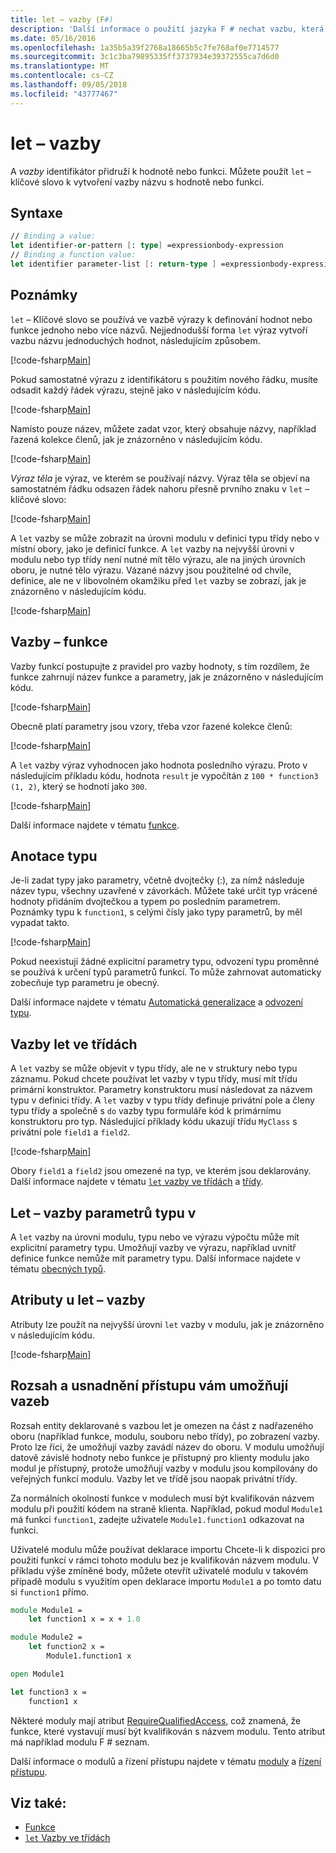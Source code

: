```yaml
---
title: let – vazby (F#)
description: 'Další informace o použití jazyka F # nechat vazbu, která přidruží hodnotě nebo funkci identifikátor.'
ms.date: 05/16/2016
ms.openlocfilehash: 1a35b5a39f2768a18665b5c7fe768af0e7714577
ms.sourcegitcommit: 3c1c3ba79895335ff3737934e39372555ca7d6d0
ms.translationtype: MT
ms.contentlocale: cs-CZ
ms.lasthandoff: 09/05/2018
ms.locfileid: "43777467"
---
```

# <a name="let-bindings"></a>let – vazby

A *vazby* identifikátor přidruží k hodnotě nebo funkci. Můžete použít `let` – klíčové slovo k vytvoření vazby názvu s hodnotě nebo funkci.

## <a name="syntax"></a>Syntaxe

```fsharp
// Binding a value:
let identifier-or-pattern [: type] =expressionbody-expression
// Binding a function value:
let identifier parameter-list [: return-type ] =expressionbody-expression
```

## <a name="remarks"></a>Poznámky

`let` – Klíčové slovo se používá ve vazbě výrazy k definování hodnot nebo funkce jednoho nebo více názvů. Nejjednodušší forma `let` výraz vytvoří vazbu názvu jednoduchých hodnot, následujícím způsobem.

[!code-fsharp[Main](../../../../samples/snippets/fsharp/lang-ref-1/snippet1101.fs)]

Pokud samostatné výrazu z identifikátoru s použitím nového řádku, musíte odsadit každý řádek výrazu, stejně jako v následujícím kódu.

[!code-fsharp[Main](../../../../samples/snippets/fsharp/lang-ref-1/snippet1102.fs)]

Namísto pouze název, můžete zadat vzor, který obsahuje názvy, například řazená kolekce členů, jak je znázorněno v následujícím kódu.

[!code-fsharp[Main](../../../../samples/snippets/fsharp/lang-ref-1/snippet1103.fs)]

*Výraz těla* je výraz, ve kterém se používají názvy. Výraz těla se objeví na samostatném řádku odsazen řádek nahoru přesně prvního znaku v `let` – klíčové slovo:

[!code-fsharp[Main](../../../../samples/snippets/fsharp/lang-ref-1/snippet1104.fs)]

A `let` vazby se může zobrazit na úrovni modulu v definici typu třídy nebo v místní obory, jako je definicí funkce. A `let` vazby na nejvyšší úrovni v modulu nebo typ třídy není nutné mít tělo výrazu, ale na jiných úrovních oboru, je nutné tělo výrazu. Vázané názvy jsou použitelné od chvíle, definice, ale ne v libovolném okamžiku před `let` vazby se zobrazí, jak je znázorněno v následujícím kódu.

[!code-fsharp[Main](../../../../samples/snippets/fsharp/lang-ref-1/snippet1105.fs)]

## <a name="function-bindings"></a>Vazby – funkce

Vazby funkcí postupujte z pravidel pro vazby hodnoty, s tím rozdílem, že funkce zahrnují název funkce a parametry, jak je znázorněno v následujícím kódu.

[!code-fsharp[Main](../../../../samples/snippets/fsharp/lang-ref-1/snippet1106.fs)]

Obecně platí parametry jsou vzory, třeba vzor řazené kolekce členů:

[!code-fsharp[Main](../../../../samples/snippets/fsharp/lang-ref-1/snippet1107.fs)]

A `let` vazby výraz vyhodnocen jako hodnota posledního výrazu. Proto v následujícím příkladu kódu, hodnota `result` je vypočítán z `100 * function3 (1, 2)`, který se hodnotí jako `300`.

[!code-fsharp[Main](../../../../samples/snippets/fsharp/lang-ref-1/snippet1109.fs)]

Další informace najdete v tématu [funkce](index.md).

## <a name="type-annotations"></a>Anotace typu

Je-li zadat typy jako parametry, včetně dvojtečky (:), za nímž následuje název typu, všechny uzavřené v závorkách. Můžete také určit typ vrácené hodnoty přidáním dvojtečkou a typem po posledním parametrem. Poznámky typu k `function1`, s celými čísly jako typy parametrů, by měl vypadat takto.

[!code-fsharp[Main](../../../../samples/snippets/fsharp/lang-ref-1/snippet1108.fs)]

Pokud neexistují žádné explicitní parametry typu, odvození typu proměnné se používá k určení typů parametrů funkcí. To může zahrnovat automaticky zobecňuje typ parametru je obecný.

Další informace najdete v tématu [Automatická generalizace](../generics/automatic-generalization.md) a [odvození typu](../type-inference.md).

## <a name="let-bindings-in-classes"></a>Vazby let ve třídách

A `let` vazby se může objevit v typu třídy, ale ne v struktury nebo typu záznamu. Pokud chcete používat let vazby v typu třídy, musí mít třídu primární konstruktor. Parametry konstruktoru musí následovat za názvem typu v definici třídy. A `let` vazby v typu třídy definuje privátní pole a členy typu třídy a společně s `do` vazby typu formuláře kód k primárnímu konstruktoru pro typ. Následující příklady kódu ukazují třídu `MyClass` s privátní pole `field1` a `field2`.

[!code-fsharp[Main](../../../../samples/snippets/fsharp/lang-ref-1/snippet1110.fs)]

Obory `field1` a `field2` jsou omezené na typ, ve kterém jsou deklarovány. Další informace najdete v tématu [ `let` vazby ve třídách](../members/let-bindings-in-classes.md) a [třídy](../classes.md).

## <a name="type-parameters-in-let-bindings"></a>Let – vazby parametrů typu v

A `let` vazby na úrovni modulu, typu nebo ve výrazu výpočtu může mít explicitní parametry typu. Umožňují vazby ve výrazu, například uvnitř definice funkce nemůže mít parametry typu. Další informace najdete v tématu [obecných typů](../generics/index.md).

## <a name="attributes-on-let-bindings"></a>Atributy u let – vazby

Atributy lze použít na nejvyšší úrovni `let` vazby v modulu, jak je znázorněno v následujícím kódu.

[!code-fsharp[Main](../../../../samples/snippets/fsharp/lang-ref-1/snippet1111.fs)]

## <a name="scope-and-accessibility-of-let-bindings"></a>Rozsah a usnadnění přístupu vám umožňují vazeb

Rozsah entity deklarované s vazbou let je omezen na část z nadřazeného oboru (například funkce, modulu, souboru nebo třídy), po zobrazení vazby. Proto lze říci, že umožňují vazby zavádí název do oboru. V modulu umožňují datově závislé hodnoty nebo funkce je přístupný pro klienty modulu jako modul je přístupný, protože umožňují vazby v modulu jsou kompilovány do veřejných funkcí modulu. Vazby let ve třídě jsou naopak privátní třídy.

Za normálních okolností funkce v modulech musí být kvalifikován názvem modulu při použití kódem na straně klienta. Například, pokud modul `Module1` má funkci `function1`, zadejte uživatele `Module1.function1` odkazovat na funkci.

Uživatelé modulu může používat deklarace importu Chcete-li k dispozici pro použití funkcí v rámci tohoto modulu bez je kvalifikován názvem modulu. V příkladu výše zmíněné body, můžete otevřít uživatelé modulu v takovém případě modulu s využitím open deklarace importu `Module1` a po tomto datu si `function1` přímo.

```fsharp
module Module1 =
    let function1 x = x + 1.0

module Module2 =
    let function2 x =
        Module1.function1 x

open Module1

let function3 x =
    function1 x
```

Některé moduly mají atribut [RequireQualifiedAccess](https://msdn.microsoft.com/library/8b9b6ade-0471-4413-ac5d-638cd0de5f15), což znamená, že funkce, které vystavují musí být kvalifikován s názvem modulu. Tento atribut má například modulu F # seznam.

Další informace o modulů a řízení přístupu najdete v tématu [moduly](../modules.md) a [řízení přístupu](../access-control.md).

## <a name="see-also"></a>Viz také:

- [Funkce](index.md)
- [`let` Vazby ve třídách](../members/let-bindings-in-classes.md)
